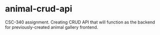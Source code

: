# animal-crud-api
CSC-340 assignment. Creating CRUD API that will function as the backend for previously-created animal gallery frontend.
